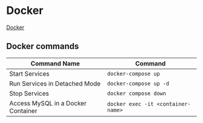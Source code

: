 # Docker
[Docker](https://www.docker.com/)
## Docker commands
| Command Name                       | Command                            |
|------------------------------------|------------------------------------|
| Start Services                     | `docker-compose up`                |
| Run Services in Detached Mode      | `docker-compose up -d  `           |
| Stop Services                      | `docker compose down   `           |
| Access MySQL in a Docker Container | `docker exec -it <container-name>` |